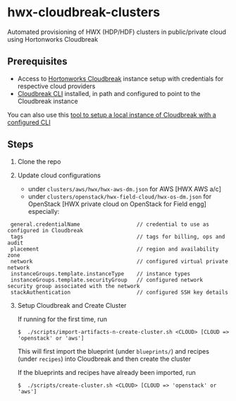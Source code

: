 # hwx-cloudbreak-clusters

Automated provisioning of HWX (HDP/HDF) clusters in public/private cloud using Hortonworks Cloudbreak

## Prerequisites

 * Access to [Hortonworks Cloudbreak](https://docs.hortonworks.com/HDPDocuments/Cloudbreak/Cloudbreak-2.4.1/content/index.html) instance setup with credentials for respective cloud providers
 * [Cloudbreak CLI](https://docs.hortonworks.com/HDPDocuments/Cloudbreak/Cloudbreak-2.4.1/content/cli-install/index.html) installed, in path and configured to point to the Cloudbreak instance

 You can also use this [tool to setup a local instance of Cloudbreak with a configured CLI](https://github.com/amolthacker/hwx-local-cloudbreak)

## Steps

 1. Clone the repo
 
 2. Update cloud configurations
    - under `clusters/aws/hwx/hwx-aws-dm.json` for AWS [HWX AWS a/c]
    - under `clusters/openstack/hwx-field-cloud/hwx-os-dm.json` for OpenStack [HWX private cloud on OpenStack for Field engg]
   especially:
   ```
    general.credentialName                  // credential to use as configured in Cloudbreak
    tags                                    // tags for billing, ops and audit
    placement                               // region and availability zone
    network                                 // configured virtual private network
    instanceGroups.template.instanceType    // instance types
    instanceGroups.template.securityGroup   // configured network security group associated with the network
    stackAuthentication                     // configured SSH key details
   ```

3. Setup Cloudbreak and Create Cluster
   
   If running for the first time, run
   ```
   $  ./scripts/import-artifacts-n-create-cluster.sh <CLOUD> [CLOUD => 'openstack' or 'aws']
   ```
   This will first import the blueprint (under `blueprints/`) and recipes (under `recipes`) into Cloudbreak and then create the cluster

   If the blueprints and recipes have already been imported, run
   ```
   $  ./scripts/create-cluster.sh <CLOUD> [CLOUD => 'openstack' or 'aws']
   ```
